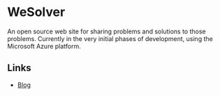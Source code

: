 WeSolver
========

An open source web site for sharing problems and solutions to those problems.
Currently in the very initial phases of development, using the Microsoft Azure
platform.

Links
-----
* [Blog](http://quicksolver.blogspot.com/)
